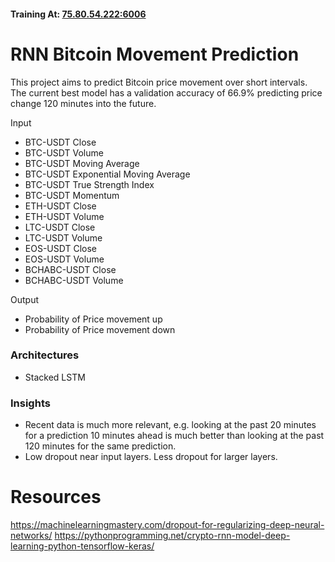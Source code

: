 #### Training At: [75.80.54.222:6006](75.80.54.222:6006)

# RNN Bitcoin Movement Prediction
This project aims to predict Bitcoin price movement over short intervals. The current best model has a validation accuracy of 66.9% predicting price change 120 minutes into the future.

Input
- BTC-USDT Close
- BTC-USDT Volume
- BTC-USDT Moving Average
- BTC-USDT Exponential Moving Average
- BTC-USDT True Strength Index
- BTC-USDT Momentum
- ETH-USDT Close
- ETH-USDT Volume
- LTC-USDT Close
- LTC-USDT Volume
- EOS-USDT Close
- EOS-USDT Volume
- BCHABC-USDT Close
- BCHABC-USDT Volume

Output
- Probability of Price movement up
- Probability of Price movement down


### Architectures
- Stacked LSTM

### Insights
- Recent data is much more relevant, e.g. looking at the past 20 minutes for a prediction 10 minutes ahead is much better than looking at the past 120 minutes for the same prediction.
- Low dropout near input layers. Less dropout for larger layers.


# Resources
https://machinelearningmastery.com/dropout-for-regularizing-deep-neural-networks/
https://pythonprogramming.net/crypto-rnn-model-deep-learning-python-tensorflow-keras/